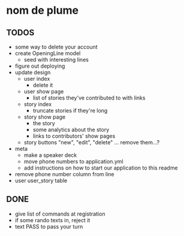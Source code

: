 # nom de plume

## TODOS

* some way to delete your account
* create OpeningLine model
    * seed with interesting lines
* figure out deploying
* update design
    * user index
        * delete it
    * user show page
        * list of stories they've contributed to with links
    * story index
        * truncate stories if they're long
    * story show page
        * the story
        * some analytics about the story
        * links to contributors' show pages
    * story buttons "new", "edit", "delete" ... remove them...?
* meta
    * make a speaker deck
    * move phone numbers to application.yml
    * add instructions on how to start our application to this readme
* remove phone number column from line
* user user_story table

## DONE

* give list of commands at registration
* if some rando texts in, reject it
* text PASS to pass your turn